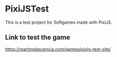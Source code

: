 # PixiJSTest
This is a test project for Softgames made with PixiJS.

## Link to test the game
https://martinplascencia.com/games/pixijs-test-site/
